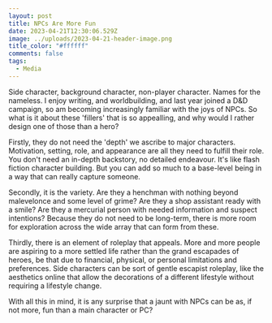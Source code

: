 ```yaml
---
layout: post
title: NPCs Are More Fun
date: 2023-04-21T12:30:06.529Z
image: ../uploads/2023-04-21-header-image.png
title_color: "#ffffff"
comments: false
tags:
  - Media
---
```

S﻿ide character, background character, non-player character. Names for the nameless. I enjoy writing, and worldbuilding, and last year joined a D&D campaign, so am becoming increasingly familiar with the joys of NPCs. So what is it about these 'fillers' that is so appealling, and why would I rather design one of those than a hero? 

F﻿irstly, they do not need the 'depth' we ascribe to major characters. Motivation, setting, role, and appearance are all they need to fulfill their role. You don't need an in-depth backstory, no detailed endeavour. It's like flash fiction character building. But you can add so much to a base-level being in a way that can really capture someone.

S﻿econdly, it is the variety. Are they a henchman with nothing beyond malevelonce and some level of grime? Are they a shop assistant ready with a smile? Are they a mercurial person with needed information and suspect intentions? Because they do not need to be long-term, there is more room for exploration across the wide array that can form from these.

T﻿hirdly, there is an element of roleplay that appeals. More and more people are aspiring to a more settled life rather than the grand escapades of heroes, be that due to financial, physical, or personal limitations and preferences. Side characters can be sort of gentle escapist roleplay, like the aesthetics online that allow the decorations of a different lifestyle without requiring a lifestyle change.

W﻿ith all this in mind, it is any surprise that a jaunt with NPCs can be as, if not more, fun than a main character or PC?